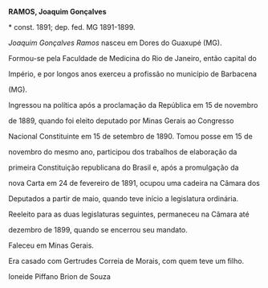 **RAMOS, Joaquim Gonçalves**



\* const. 1891; dep. fed. MG 1891-1899.



*Joaquim Gonçalves Ramos* nasceu em Dores do Guaxupé (MG).



Formou-se pela Faculdade de Medicina do Rio de Janeiro, então capital do

Império, e por longos anos exerceu a profissão no município de Barbacena

(MG).



Ingressou na política após a proclamação da República em 15 de novembro

de 1889, quando foi eleito deputado por Minas Gerais ao Congresso

Nacional Constituinte em 15 de setembro de 1890. Tomou posse em 15 de

novembro do mesmo ano, participou dos trabalhos de elaboração da

primeira Constituição republicana do Brasil e, após a promulgação da

nova Carta em 24 de fevereiro de 1891, ocupou uma cadeira na Câmara dos

Deputados a partir de maio, quando teve início a legislatura ordinária.

Reeleito para as duas legislaturas seguintes, permaneceu na Câmara até

dezembro de 1899, quando se encerrou seu mandato.



Faleceu em Minas Gerais.



Era casado com Gertrudes Correia de Morais, com quem teve um filho.



Ioneide Piffano Brion de Souza



